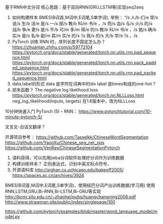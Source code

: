 基于RNN中文分词
核心思路：基于双向RNN(GRU,LSTM等)实现seq2seq
1. 如何构建样本 
BMES(B词首,M词中,E词尾,S单字词), 举例：
“/s  人/b  们/e  常/s  说/s  生/b  活/e  是/s  一/s  部/s  教/b  科/m  书/e  ，/s  而/s  血/s  与/s  火/s  的/s  战/b  争/e  更/s  是/s  不/b  可/m  多/m  得/e  的/s  教/b  科/m  书/e  ，/s  她/s  确/b  实/e  是/s  名/b  副/m  其/m  实/e  的/s  ‘/s  我/s  的/s  大/b  学/e  ’/s  。/s 
2. PyTorch 训练 RNN 时，序列长度不固定怎么办？
https://zhuanlan.zhihu.com/p/59772104
https://pytorch.org/docs/stable/generated/torch.nn.utils.rnn.pad_sequence.html
https://pytorch.org/docs/stable/generated/torch.nn.utils.rnn.pack_padded_sequence.html
https://pytorch.org/docs/stable/generated/torch.nn.utils.rnn.pad_packed_sequence.html
3. data,label的形式
data 是字符在词典中的idx
label 是bmes构成的one-hot？ 
4. 损失函数？
The negative log likelihood loss
https://pytorch.org/docs/stable/generated/torch.nn.NLLLoss.html
neg_log_likelihood(inputs, targets) 在1.6版本中，改为NLLLoss


10分钟快速入门 PyTorch (5) – RNN：
https://www.pytorchtutorial.com/10-minute-pytorch-5/


文言文-白话文翻译？

开源项目参考：
https://github.com/Tasselkk/ChineseWordSegmentation
https://github.com/YaooXu/Chinese_seg_ner_pos
https://github.com/VenRay/ChineseSegmentationPytorch


1. 语料获得，可以先用jieba分词软件处理好分词作为训练数据
2. 构建训练样本？
正则表达式，识别中英文标点符号，
3. 开源语料库
http://sighan.cs.uchicago.edu/bakeoff2005/
https://spaces.ac.cn/archives/3924


BMES(B词首,M词中,E词尾,S单字词)，使用结巴分词产出训练数据(学习用)
使用RNN,LSTM,GRU,Bi-RNN,Bi-LSTM,Bi-GRU等实现
http://bcmi.sjtu.edu.cn/~zhaohai/pubs/huangchangning2006.pdf
http://www.strawman.site/public/index/singlepage/100




https://github.com/pytorch/examples/blob/master/word_language_model/model.py

